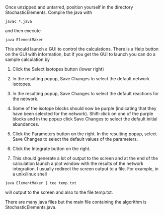 Once unzipped and untarred, position yourself in the directory StochasticElements.  Compile the java with

```
javac *.java
```

and then execute 

```
java ElementMaker
```

This should launch a GUI to control the calculations.  There is a Help button on the GUI with information, but if you get the GUI to launch you can do a sample calculation by

1.  Click the Select Isotopes button (lower right)

2.  In the resulting popup, Save Changes to select the default network isotopes.

3.  In the resulting popup,  Save Changes to select the default reactions for the network.

4.  Some of the isotope blocks should now be purple (indicating that they have been selected for the network).  Shift-click on one of the purple blocks and in the popup click Save Changes to select the default initial abundances.

5.  Click the Parameters button on the right.  In the resulting popup, select Save Changes to select the default values of the parameters.

6.  Click the Integrate button on the right.

7.  This should generate a lot of output to the screen and at the end of the calculation launch a plot window with the results of the network integration.  I usually redirect the screen output to a file.  For example, in a unix/linux shell

```
java ElementMaker | tee temp.txt
```

will output to the screen and also to the file temp.txt.

There are many java files but the main file containing the algorithm is StochasticElements.java.
